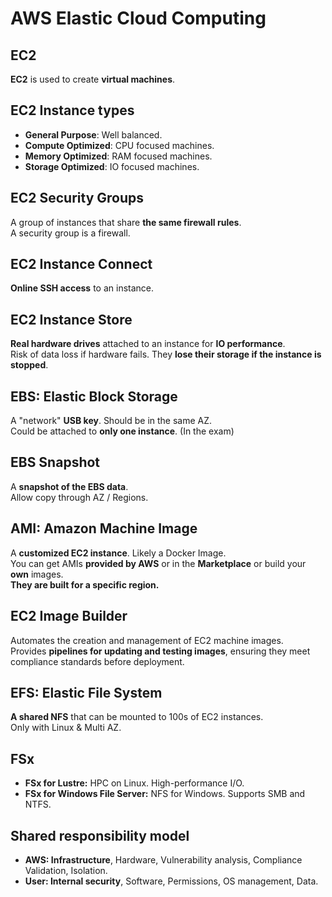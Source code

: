 # AWS Elastic Cloud Computing

## EC2

**EC2** is used to create **virtual machines**. 

## EC2 Instance types

- **General Purpose**: Well balanced.
- **Compute Optimized**: CPU focused machines.
- **Memory Optimized**: RAM focused machines.
- **Storage Optimized**: IO focused machines.

## EC2 Security Groups

A group of instances that share **the same firewall rules**.  
A security group is a firewall.

## EC2 Instance Connect

**Online SSH access** to an instance.

## EC2 Instance Store

**Real hardware drives** attached to an instance for **IO performance**.  
Risk of data loss if hardware fails.
They **lose their storage if the instance is stopped**.

## EBS: Elastic Block Storage

A "network" **USB key**. Should be in the same AZ.  
Could be attached to **only one instance**. (In the exam)

## EBS Snapshot

A **snapshot of the EBS data**.  
Allow copy through AZ / Regions.

## AMI: Amazon Machine Image

A **customized EC2 instance**. Likely a Docker Image.  
You can get AMIs **provided by AWS** or in the **Marketplace** or build your **own** images.  
**They are built for a specific region.**

## EC2 Image Builder

Automates the creation and management of EC2 machine images.  
Provides **pipelines for updating and testing images**, ensuring they meet compliance standards before deployment.

## EFS: Elastic File System

**A shared NFS** that can be mounted to 100s of EC2 instances.  
Only with Linux & Multi AZ.

## FSx

- **FSx for Lustre:** HPC on Linux. High-performance I/O.
- **FSx for Windows File Server:** NFS for Windows. Supports SMB and NTFS.

## Shared responsibility model

- **AWS: Infrastructure**, Hardware, Vulnerability analysis, Compliance Validation, Isolation.
- **User: Internal security**, Software, Permissions, OS management, Data.
